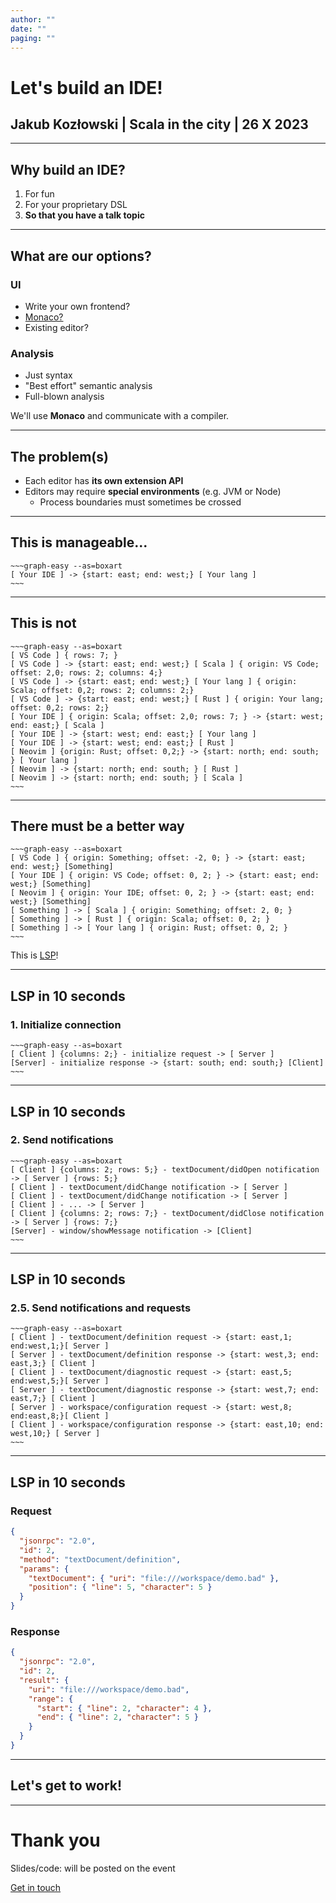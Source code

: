 ```yaml
---
author: ""
date: ""
paging: ""
---
```


# Let's build an IDE!
## Jakub Kozłowski | Scala in the city | 26 X 2023

---

## Why build an IDE?

1. For fun
1. For your proprietary DSL
1. **So that you have a talk topic**

---

## What are our options?

### UI

- Write your own frontend?
- [Monaco?](https://github.com/microsoft/monaco-editor/)
- Existing editor?

### Analysis

- Just syntax <!-- can be done in any environment -->
- "Best effort" semantic analysis <!-- can be done in any environment -->
- Full-blown analysis <!-- may require special setup e.g. a JVM -->

We'll use **Monaco** and communicate with a compiler.

---

## The problem(s)

- Each editor has **its own extension API**
- Editors may require **special environments** (e.g. JVM or Node)
  - Process boundaries must sometimes be crossed

---

## This is manageable...

```
~~~graph-easy --as=boxart
[ Your IDE ] -> {start: east; end: west;} [ Your lang ]
~~~
```

---


## This is not

```
~~~graph-easy --as=boxart
[ VS Code ] { rows: 7; }
[ VS Code ] -> {start: east; end: west;} [ Scala ] { origin: VS Code; offset: 2,0; rows: 2; columns: 4;}
[ VS Code ] -> {start: east; end: west;} [ Your lang ] { origin: Scala; offset: 0,2; rows: 2; columns: 2;}
[ VS Code ] -> {start: east; end: west;} [ Rust ] { origin: Your lang; offset: 0,2; rows: 2;}
[ Your IDE ] { origin: Scala; offset: 2,0; rows: 7; } -> {start: west; end: east;} [ Scala ]
[ Your IDE ] -> {start: west; end: east;} [ Your lang ]
[ Your IDE ] -> {start: west; end: east;} [ Rust ]
[ Neovim ] {origin: Rust; offset: 0,2;} -> {start: north; end: south; } [ Your lang ]
[ Neovim ] -> {start: north; end: south; } [ Rust ]
[ Neovim ] -> {start: north; end: south; } [ Scala ]
~~~
```

---

## There must be a better way

```
~~~graph-easy --as=boxart
[ VS Code ] { origin: Something; offset: -2, 0; } -> {start: east; end: west;} [Something]
[ Your IDE ] { origin: VS Code; offset: 0, 2; } -> {start: east; end: west;} [Something]
[ Neovim ] { origin: Your IDE; offset: 0, 2; } -> {start: east; end: west;} [Something]
[ Something ] -> [ Scala ] { origin: Something; offset: 2, 0; }
[ Something ] -> [ Rust ] { origin: Scala; offset: 0, 2; }
[ Something ] -> [ Your lang ] { origin: Rust; offset: 0, 2; }
~~~
```

This is [LSP](https://microsoft.github.io/language-server-protocol/)!

---

## LSP in 10 seconds

### 1. Initialize connection

```
~~~graph-easy --as=boxart
[ Client ] {columns: 2;} - initialize request -> [ Server ]
[Server] - initialize response -> {start: south; end: south;} [Client]
~~~
```

---

## LSP in 10 seconds

### 2. Send notifications

```
~~~graph-easy --as=boxart
[ Client ] {columns: 2; rows: 5;} - textDocument/didOpen notification -> [ Server ] {rows: 5;}
[ Client ] - textDocument/didChange notification -> [ Server ]
[ Client ] - textDocument/didChange notification -> [ Server ]
[ Client ] - ... -> [ Server ]
[ Client ] {columns: 2; rows: 7;} - textDocument/didClose notification -> [ Server ] {rows: 7;}
[Server] - window/showMessage notification -> [Client]
~~~
```

---

## LSP in 10 seconds

### 2.5. Send notifications and requests

```
~~~graph-easy --as=boxart
[ Client ] - textDocument/definition request -> {start: east,1; end:west,1;}[ Server ]
[ Server ] - textDocument/definition response -> {start: west,3; end: east,3;} [ Client ]
[ Client ] - textDocument/diagnostic request -> {start: east,5; end:west,5;}[ Server ]
[ Server ] - textDocument/diagnostic response -> {start: west,7; end: east,7;} [ Client ]
[ Server ] - workspace/configuration request -> {start: west,8; end:east,8;}[ Client ]
[ Client ] - workspace/configuration response -> {start: east,10; end: west,10;} [ Server ]
~~~
```

---

## LSP in 10 seconds

### Request

```json
{
  "jsonrpc": "2.0",
  "id": 2,
  "method": "textDocument/definition",
  "params": {
    "textDocument": { "uri": "file:///workspace/demo.bad" },
    "position": { "line": 5, "character": 5 }
  }
}
```

### Response

```json
{
  "jsonrpc": "2.0",
  "id": 2,
  "result": {
    "uri": "file:///workspace/demo.bad",
    "range": {
      "start": { "line": 2, "character": 4 },
      "end": { "line": 2, "character": 5 }
    }
  }
}
```

---

## Let's get to work!

---

# Thank you

Slides/code: will be posted on the event

[Get in touch](https://linktr.ee/kubukoz)
